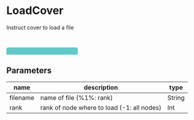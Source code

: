 
# LoadCover
Instruct cover to load a file

<svg width="1866.0" height="180" >
<style>.text { font: normal 24.0px sans-serif;}tspan{ font: italic 24.0px sans-serif;}.moduleName{ font: italic 30px sans-serif;}</style>
<rect x="0" y="30" width="186.6" height="90" rx="5" ry="5" style="fill:#64c8c8ff;" />
<rect x="6.0" y="90" width="30" height="30" rx="0" ry="0" style="fill:#c8c81eff;" >
<title>grid_out</title></rect>
<rect x="21.0" y="120" width="1.0" height="30" rx="0" ry="0" style="fill:#000000;" />
<rect x="21.0" y="150" width="30" height="1.0" rx="0" ry="0" style="fill:#000000;" />
<text x="57.0" y="153.0" class="text" ><tspan> (grid_out)</tspan></text>
<text x="6.0" y="85.5" class="moduleName" >LoadCover</text></svg>

## Parameters
|name|description|type|
|-|-|-|
|filename|name of file (%1%: rank)|String|
|rank|rank of node where to load (-1: all nodes)|Int|
